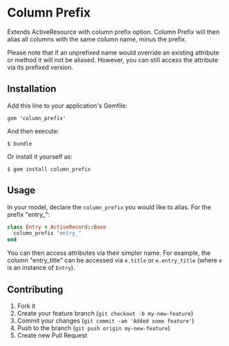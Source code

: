 # Column Prefix

Extends ActiveResource with column prefix option. Column Prefix will then alias all columns with the same column name, minus the prefix.

Please note that if an unprefixed name would override an existing attribute or method it will not be aliased. However, you can still access the attribute via its prefixed version.

## Installation

Add this line to your application's Gemfile:

    gem 'column_prefix'

And then execute:

    $ bundle

Or install it yourself as:

    $ gem install column_prefix

## Usage

In your model, declare the `column_prefix` you would like to alias. For the prefix "entry\_":

```ruby
class Entry < ActiveRecord::Base
  column_prefix "entry_"
end
```

You can then access attributes via their simpler name. For example, the column "entry\_title" can be accessed via `e.title` or `e.entry_title` (where `e` is an instance of `Entry`).

## Contributing

1. Fork it
2. Create your feature branch (`git checkout -b my-new-feature`)
3. Commit your changes (`git commit -am 'Added some feature'`)
4. Push to the branch (`git push origin my-new-feature`)
5. Create new Pull Request
